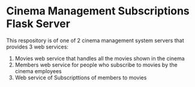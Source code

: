 # Cinema Management Subscriptions Flask Server
This respository is of one of 2 cinema management system servers that provides 3 web services: 
1. Movies web service that handles all the movies shown in the cinema 
2. Members web service for people who subscribe to movies by the cinema employees 
3. Web service of Subscripttions of members to movies
